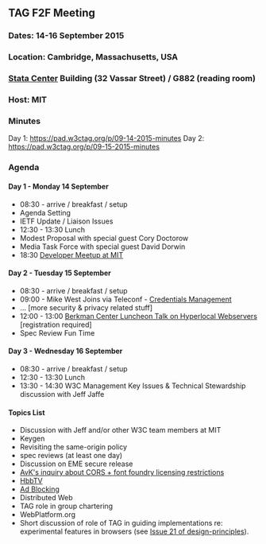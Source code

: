 ## TAG F2F Meeting
### Dates: 14-16 September 2015
### Location: Cambridge, Massachusetts, USA
### [Stata Center](http://whereis.mit.edu/?go=32) Building (32 Vassar Street) / G882 (reading room)
### Host: MIT

### Minutes

Day 1: https://pad.w3ctag.org/p/09-14-2015-minutes
Day 2: https://pad.w3ctag.org/p/09-15-2015-minutes

### Agenda

#### Day 1 - Monday 14 September 

* 08:30 - arrive / breakfast / setup
* Agenda Setting
* IETF Update / Liaison Issues
* 12:30 - 13:30 Lunch 
* Modest Proposal with special guest Cory Doctorow
* Media Task Force with special guest David Dorwin
* 18:30 [Developer Meetup at MIT](http://lanyrd.com/2015/w3ctag/)

#### Day 2 - Tuesday 15 September 

* 08:30 - arrive / breakfast / setup
* 09:00 - Mike West Joins via Teleconf - [Credentials Management](https://github.com/w3ctag/spec-reviews/issues/49#issuecomment-137444228)
* … [more security & privacy related stuff]
* 12:00 - 13:00 [Berkman Center Luncheon Talk on Hyperlocal Webservers](https://cyber.law.harvard.edu/events/luncheon/2015/09/Griffey) [registration required]
* Spec Review Fun Time

#### Day 3 - Wednesday 16 September 

* 08:30 - arrive / breakfast / setup
* 12:30 - 13:30 Lunch
* 13:30 - 14:30 W3C Management Key Issues & Technical Stewardship discussion with Jeff Jaffe

#### Topics List

* Discussion with Jeff and/or other W3C team members at MIT
* Keygen
* Revisiting the same-origin policy
* spec reviews (at least one day)
* Discussion on EME secure release
* [AvK's inquiry about CORS + font foundry licensing restrictions](https://lists.w3.org/Archives/Public/www-tag/2015Aug/0002.html)
* [HbbTV](https://github.com/w3ctag/wiki/wiki/HbbTV)
* [Ad Blocking](https://github.com/w3ctag/wiki/wiki/AdBlocking)
* Distributed Web
* TAG role in group chartering
* WebPlatform.org
* Short discussion of role of TAG in guiding implementations re: experimental features in browsers (see [Issue 21 of design-principles](https://github.com/w3ctag/design-principles/issues/21)).
